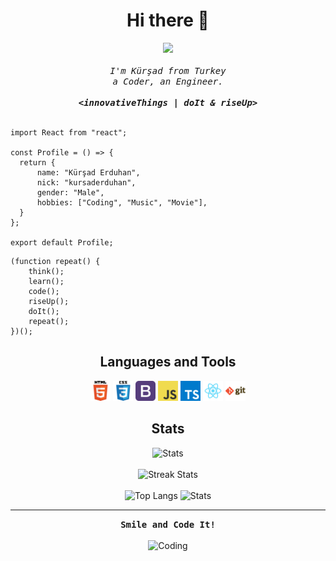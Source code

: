 <h1 align="center">Hi there 👋</h1>

<div align="center">
    <img src="https://media3.giphy.com/media/HEPwfdu6T6svpPE1eN/200.webp?cid=ecf05e47j99y9mlzfk42vy8ujkcf5ei98ztta9mkt7o8mwlm&rid=200.webp&ct=s"
        width="180px" />
    <br />
    <br />
    <samp> <i> I'm Kürşad from Turkey </i> </samp> <br />
    <samp> <i> a Coder, an Engineer. </i> </samp>
    <br />
    <samp>
        <br />
        <b>
        <i> &lt;innovativeThings | doIt & riseUp&gt; </i>
        </b>
        <br />
    </samp>
    <br />

</div>
<div>
   

```tsx
import React from "react";

const Profile = () => {
  return {
      name: "Kürşad Erduhan",
      nick: "kursaderduhan",
      gender: "Male",
      hobbies: ["Coding", "Music", "Movie"],
  }
};
    
export default Profile;
```

```tsx
(function repeat() {
    think();
    learn();
    code();
    riseUp();
    doIt();
    repeat();
})();
```
    
</div>


<div align="center">
    <h2><b>Languages and Tools</b></h2>
    <img height="32"
        src="https://raw.githubusercontent.com/github/explore/80688e429a7d4ef2fca1e82350fe8e3517d3494d/topics/html/html.png" />
    <img height="32"
        src="https://raw.githubusercontent.com/github/explore/80688e429a7d4ef2fca1e82350fe8e3517d3494d/topics/css/css.png" />
    <img height="32"
        src="https://raw.githubusercontent.com/github/explore/80688e429a7d4ef2fca1e82350fe8e3517d3494d/topics/bootstrap/bootstrap.png" />
    <img height="32"
        src="https://raw.githubusercontent.com/github/explore/80688e429a7d4ef2fca1e82350fe8e3517d3494d/topics/javascript/javascript.png" />
    <img height="32"
        src="https://raw.githubusercontent.com/github/explore/80688e429a7d4ef2fca1e82350fe8e3517d3494d/topics/typescript/typescript.png" />
    <img height="32"
        src="https://raw.githubusercontent.com/github/explore/80688e429a7d4ef2fca1e82350fe8e3517d3494d/topics/react/react.png" />
    <img height="32"
        src="https://raw.githubusercontent.com/github/explore/80688e429a7d4ef2fca1e82350fe8e3517d3494d/topics/git/git.png" />
</div>
<div align="center">
    <h2><b>Stats</b></h2>
    <img src="https://github-profile-trophy.vercel.app/?username=kursaderduhan&row=1&column=5&margin-w=5&margin-h=5&no-bg=true"
        alt="Stats" />
    <br />
    <br />
    <img src="https://github-readme-streak-stats.herokuapp.com/?user=kursaderduhan" alt="Streak Stats" />
    <br />
    <br />
    <img src="https://github-readme-stats.vercel.app/api/top-langs/?username=kursaderduhan&layout=compact&theme=vue&cache_seconds=1800&langs_count=6"
        alt="Top Langs" height="180" />
    <img src="https://github-readme-stats.vercel.app/api?username=kursaderduhan&hide=issues&show_icons=true&theme=vue"
        alt="Stats" height="180" />
    <br />
    <hr />
</div>
<div align="center">
    <samp> <b>Smile and Code It!</b></samp>
    <br />
    <br />
    <img alt="Coding"
        src="https://www.webtekno.com/images/editor/default/0003/05/ab63de71eec07ded53792daa640a04ed4acb1039.jpeg" />
</div>

